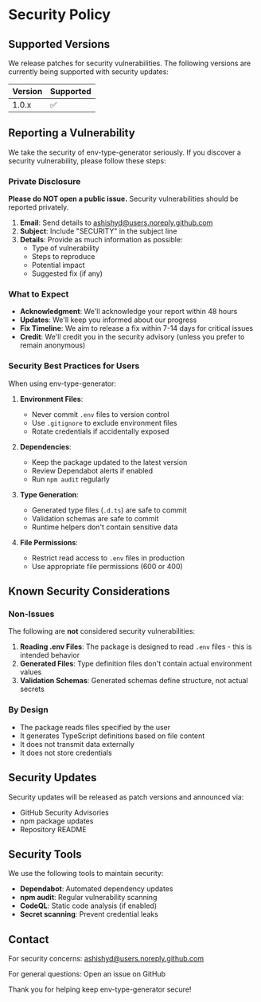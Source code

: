 # Security Policy

## Supported Versions

We release patches for security vulnerabilities. The following versions are currently being supported with security updates:

| Version | Supported          |
| ------- | ------------------ |
| 1.0.x   | :white_check_mark: |

## Reporting a Vulnerability

We take the security of env-type-generator seriously. If you discover a security vulnerability, please follow these steps:

### Private Disclosure

**Please do NOT open a public issue.** Security vulnerabilities should be reported privately.

1. **Email**: Send details to ashishyd@users.noreply.github.com
2. **Subject**: Include "SECURITY" in the subject line
3. **Details**: Provide as much information as possible:
   - Type of vulnerability
   - Steps to reproduce
   - Potential impact
   - Suggested fix (if any)

### What to Expect

- **Acknowledgment**: We'll acknowledge your report within 48 hours
- **Updates**: We'll keep you informed about our progress
- **Fix Timeline**: We aim to release a fix within 7-14 days for critical issues
- **Credit**: We'll credit you in the security advisory (unless you prefer to remain anonymous)

### Security Best Practices for Users

When using env-type-generator:

1. **Environment Files**:
   - Never commit `.env` files to version control
   - Use `.gitignore` to exclude environment files
   - Rotate credentials if accidentally exposed

2. **Dependencies**:
   - Keep the package updated to the latest version
   - Review Dependabot alerts if enabled
   - Run `npm audit` regularly

3. **Type Generation**:
   - Generated type files (`.d.ts`) are safe to commit
   - Validation schemas are safe to commit
   - Runtime helpers don't contain sensitive data

4. **File Permissions**:
   - Restrict read access to `.env` files in production
   - Use appropriate file permissions (600 or 400)

## Known Security Considerations

### Non-Issues

The following are **not** considered security vulnerabilities:

1. **Reading .env Files**: The package is designed to read `.env` files - this is intended behavior
2. **Generated Files**: Type definition files don't contain actual environment values
3. **Validation Schemas**: Generated schemas define structure, not actual secrets

### By Design

- The package reads files specified by the user
- It generates TypeScript definitions based on file content
- It does not transmit data externally
- It does not store credentials

## Security Updates

Security updates will be released as patch versions and announced via:
- GitHub Security Advisories
- npm package updates
- Repository README

## Security Tools

We use the following tools to maintain security:

- **Dependabot**: Automated dependency updates
- **npm audit**: Regular vulnerability scanning
- **CodeQL**: Static code analysis (if enabled)
- **Secret scanning**: Prevent credential leaks

## Contact

For security concerns: ashishyd@users.noreply.github.com

For general questions: Open an issue on GitHub

Thank you for helping keep env-type-generator secure!

